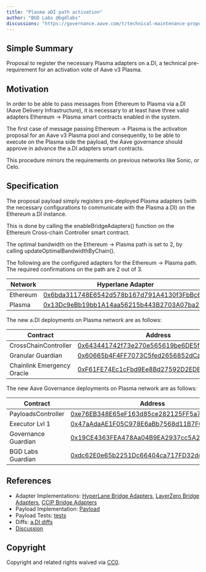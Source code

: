 ```yaml
---
title: "Plasma aDI path activation"
author: "BGD Labs @bgdlabs"
discussions: "https://governance.aave.com/t/technical-maintenance-proposals/15274/112"
---
```


## Simple Summary

Proposal to register the necessary Plasma adapters on a.DI, a technical pre-requirement for an activation vote of Aave v3 Plasma.

## Motivation

In order to be able to pass messages from Ethereum to Plasma via a.DI (Aave Delivery Infrastructure), it is necessary to at least have three valid adapters Ethereum → Plasma smart contracts enabled in the system.

The first case of message passing Ethereum → Plasma is the activation proposal for an Aave v3 Plasma pool and consequently, to be able to execute on the Plasma side the payload, the Aave governance should approve in advance the a.DI adapters smart contracts.

This procedure mirrors the requirements on previous networks like Sonic, or Celo.

## Specification

The proposal payload simply registers pre-deployed Plasma adapters (with the necessary configurations to communicate with the Plasma a.DI) on the Ethereum a.DI instance.

This is done by calling the enableBridgeAdapters() function on the Ethereum Cross-chain Controller smart contract.

The optimal bandwidth on the Ethereum -> Plasma path is set to 2, by calling updateOptimalBandwidthByChain().

The following are the configured adapters for the Ethereum → Plasma path. The required confirmations on the path are 2 out of 3.

| Network  | Hyperlane Adapter                                                                                                      | LayerZero Adapter                                                                                                      | CCIP Adapter                                                                                                           |
| -------- | ---------------------------------------------------------------------------------------------------------------------- | ---------------------------------------------------------------------------------------------------------------------- | ---------------------------------------------------------------------------------------------------------------------- |
| Ethereum | [0x6bda311748E6542d578b167d791A4130f3FbBc67](https://etherscan.io/address/0x6bda311748E6542d578b167d791A4130f3FbBc67)  | [0xBA0Ee375e9d0c815097D9eB7EB9Db20b59c06792](https://etherscan.io/address/0xBA0Ee375e9d0c815097D9eB7EB9Db20b59c06792)  | [0x352C71092fB60ce2f94DFF4ACda330DdffD946B0](https://etherscan.io/address/0x352C71092fB60ce2f94DFF4ACda330DdffD946B0)  |
| Plasma   | [0x13Dc9eBb19bb1A14aa56215b443B2703A07ba2D5](https://plasmascan.to/address/0x13Dc9eBb19bb1A14aa56215b443B2703A07ba2D5) | [0x99950E7C7eB320A8551916e8676a42b90b058d5D](https://plasmascan.to/address/0x99950E7C7eB320A8551916e8676a42b90b058d5D) | [0x719e23D7B48Fc5AEa65Cff1bc58865C2b8d89A34](https://plasmascan.to/address/0x719e23D7B48Fc5AEa65Cff1bc58865C2b8d89A34) |

The new a.DI deployments on Plasma network are as follows:

| Contract                   | Address                                                                                                                |
| -------------------------- | ---------------------------------------------------------------------------------------------------------------------- |
| CrossChainController       | [0x643441742f73e270e565619be6DE5f4D55E08cd6](https://plasmascan.to/address/0x643441742f73e270e565619be6DE5f4D55E08cd6) |
| Granular Guardian          | [0x60665b4F4FF7073C5fed2656852dCa271DfE2684](https://plasmascan.to/address/0x60665b4F4FF7073C5fed2656852dCa271DfE2684) |
| Chainlink Emergency Oracle | [0xF61FE74Ec1cFbd9Ee8Bd27592D2EDEe0E2aA85Cf](https://plasmascan.to/address/0xF61FE74Ec1cFbd9Ee8Bd27592D2EDEe0E2aA85Cf) |

The new Aave Governance deployments on Plasma network are as follows:

| Contract            | Address                                                                                                                |
| ------------------- | ---------------------------------------------------------------------------------------------------------------------- |
| PayloadsController  | [0xe76EB348E65eF163d85ce282125FF5a7F5712A1d](https://plasmascan.to/address/0xe76EB348E65eF163d85ce282125FF5a7F5712A1d) |
| Executor Lvl 1      | [0x47aAdaAE1F05C978E6aBb7568d11B7F6e0FC4d6A](https://plasmascan.to/address/0x47aAdaAE1F05C978E6aBb7568d11B7F6e0FC4d6A) |
| Governance Guardian | [0x19CE4363FEA478Aa04B9EA2937cc5A2cbcD44be6](https://plasmascan.to/address/0x19CE4363FEA478Aa04B9EA2937cc5A2cbcD44be6) |
| BGD Labs Guardian   | [0xdc62E0e65b2251Dc66404ca717FD32dcC365Be3A](https://plasmascan.to/address/0xdc62E0e65b2251Dc66404ca717FD32dcC365Be3A) |

## References

- Adapter Implementations: [HyperLane Bridge Adapters](https://github.com/aave-dao/aave-delivery-infrastructure/blob/d944e042703b1a1208f323ab9c7765297319c0b4/src/contracts/adapters/hyperLane/HyperLaneAdapter.sol), [LayerZero Bridge Adapters](https://github.com/aave-dao/aave-delivery-infrastructure/blob/d944e042703b1a1208f323ab9c7765297319c0b4/src/contracts/adapters/layerZero/LayerZeroAdapter.sol), [CCIP Bridge Adapters](https://github.com/aave-dao/aave-delivery-infrastructure/blob/d944e042703b1a1208f323ab9c7765297319c0b4/src/contracts/adapters/ccip/CCIPAdapter.sol)
- Payload Implementation: [Payload](https://github.com/aave-dao/adi-deploy/blob/accfe189423c7c05b83f81f229bee2974ef5653f/src/adapter_payloads/Ethereum_Plasma_Path_Payload.sol)
- Payload Tests: [tests](https://github.com/aave-dao/adi-deploy/blob/accfe189423c7c05b83f81f229bee2974ef5653f/tests/payloads/ethereum/AddPlasmaPathTest.t.sol)
- Diffs: [a.DI diffs](https://github.com/aave-dao/adi-deploy/blob/accfe189423c7c05b83f81f229bee2974ef5653f/diffs/adi_add_plasma_path_to_adiethereum_before_adi_add_plasma_path_to_adiethereum_after.md)
- [Discussion](https://governance.aave.com/t/technical-maintenance-proposals/15274/112)

## Copyright

Copyright and related rights waived via [CC0](https://creativecommons.org/publicdomain/zero/1.0/).
